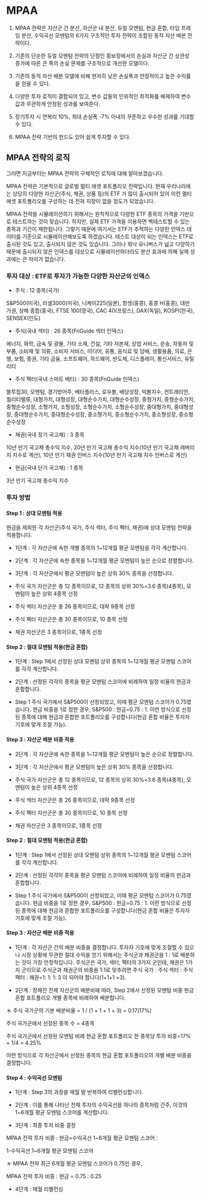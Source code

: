 # MPAA

1. MPAA 전략은 자산군 간 분산, 자산군 내 분산, 듀얼 모멘텀, 현금 혼합, 타임 프레임 분산, 수익곡선 모멘텀의 6가지 구조적인 투자 전략이 조합된 동적 자산 배분 전략이다.

2. 기존의 단순한 듀얼 모멘텀 전략의 단점인 횡보장에서의 손실과 자산군 간 상관성 증가에 따른 큰 폭의 손실 문제를 구조적으로 개선한 모델이다.

3. 기존의 동적 자산 배분 모델에 비해 현저히 낮은 손실폭과 안정적이고 높은 수익률을 얻을 수 있다.

4. 다양한 투자 로직이 결합되어 있고, 변수 값들의 인위적인 최적화를 배제하여 변수 값과 무관하게 안정된 성과를 보여준다.

5. 장기투자 시 연복리 10%, 최대 손실폭 -7% 이내의 꾸준하고 우수한 성과를 기대할 수 있다.

6. MPAA 전략 기반의 펀드도 있어 쉽게 투자할 수 있다.

## MPAA 전략의 로직

그러면 지금부터는 MPAA 전략의 구체적인 로직에 대해 알아보겠습니다.

MPAA 전략은 기본적으로 글로벌 멀티 애셋 포트폴리오 전략입니다. 현재 우리나라에는 상당히 다양한 자산군(주식, 채권, 상품 등)의 ETF 가 많이 출시되어 있어 이런 멀티 애셋 포트폴리오를 구성하는 데 전혀 지장이 없을 정도가 되었습니다.

MPAA 전략을 시뮬레이션하기 위해서는 원칙적으로 다양한 ETF 종목의 가격을 기반으로 테스트하는 것이 맞습니다. 하지만, 실제 ETF 가격을 이용하면 백테스트할 수 있는 종목과 기간이 제한됩니다. 그렇기 때문에 여기서는 ETF가 추적하는 다양한 인덱스 데이터를 기준으로 시뮬레이션해보도록 하겠습니다. 테스트 대상이 되는 인덱스는 ETF로 출시된 것도 있고, 출시되지 않은 것도 있습니다. 그러나 워낙 유니버스가 넓고 다양하기 때문에 출시되지 않은 인덱스를 대상으로 시뮬레이션하더라도 분산 효과에 의해 실제 성과에는 큰 차이가 없습니다.

 ### 투자 대상 : ETF로 투자가 가능한 다양한 자산군의 인덱스

- 주식 : 12 종목(국가)

S&P500(미국), 러셀3000(미국), 니케이225(일본), 항셍(홍콩), 홍콩 H(홍콩), 대만 가권, 상해 종합(중국), FTSE 100(영국), CAC 40(프랑스), DAX(독일), KOSPI(한국), SENSEX(인도)

- 주식(국내 섹터) : 26 종목(FnGuide 섹터 인덱스)

에너지, 화학, 금속 및 광물, 기타 소재, 건설, 기타 자본재, 상업 서비스, 운송, 자동차 및 부품, 소비재 및 의류, 소비자 서비스, 미디어, 유통, 음식료 및 담배, 생활용품, 의료, 은행, 보험, 증권, 기타 금융, 소프트웨어, 하드웨어, 반도체, 디스플레이, 통신서비스, 유틸리티

- 주식 팩터(국내 스마트 베타) : 30 종목(FnGuide 인덱스)

블루칩30, 모멘텀, 경기방어주, 베타플러스, 로우볼, 배당성장, 빅볼지수, 컨트래리안, 퀄리티밸류, 대형가치, 대형성장, 대형순수가치, 대형순수성장, 중형가치, 중형순수가치, 중형순수성장, 소형가치, 소형성장, 소형순수가치, 소형순수성장, 중대형가치, 중대형성장, 중대형순수가치, 중대형순수성장, 중소형가치, 중소형순수가치, 중소형성장, 중소형순수성장

- 채권(국내 장기 국고채) : 3 종목

10년 만기 국고채 총수익 지수, 20년 만기 국고채 총수익 지수(10년 만기 국고채 레버리지 지수로 계산), 10년 만기 채권 인버스 지수(10년 만기 국고채 지수 인버스로 계산)

- 현금(국내 단기 국고채) : 1 종목

3년 만기 국고채 총수익 지수

 
### 투자 방법

#### Step 1 : 상대 모멘텀 적용

현금을 제외한 각 자산군(주식 국가, 주식 섹터, 주식 팩터, 채권)에 상대 모멘텀 전략을 적용합니다.

- 1단계 : 각 자산군에 속한 개별 종목의 1~12개월 평균 모멘텀을 각각 계산합니다.

- 2단계 : 각 자산군에 속한 종목을 1~12개월 평균 모멘텀이 높은 순으로 정렬합니다.

- 3단계 : 각 자산군에서 평균 모멘텀이 높은 상위 30% 종목을 선정합니다.

 * 주식 국가 자산군은 총 12 종목이므로, 12 종목의 상위 30%=3.6 종목(4종목), 모멘텀이 높은 상위 4종목 선정

 - 주식 섹터 자산군은 총 26 종목이므로, 대략 9종목 선정

 - 주식 팩터 자산군은 총 30 종목이므로, 10 종목 선정

 - 채권 자산군은 3 종목이므로, 1종목 선정
 
#### Step 2 : 절대 모멘텀 적용(현금 혼합)

- 1단계 : Step 1에서 선정된 상대 모멘텀 상위 종목의 1~12개월 평균 모멘텀 스코어를 각각 계산합니다.

- 2단계 : 선정된 각각의 종목을 평균 모멘텀 스코어에 비례하여 일정 비율의 현금과 혼합합니다.

 * Step 1 주식 국가에서 S&P500이 선정되었고, 이때 평균 모멘텀 스코어가 0.75였습니다. 현금 비중을 1로 정한 경우, S&P500 : 현금=0.75 : 1. 이런 방식으로 선정된 종목에 대해 현금과 혼합한 포트폴리오를 구성합니다(현금 혼합 비율은 투자자 기호에 맞게 조절 가능).

#### Step 3 : 자산군 배분 비중 적용

- 2단계 : 각 자산군에 속한 종목을 1~12개월 평균 모멘텀이 높은 순으로 정렬합니다.

- 3단계 : 각 자산군에서 평균 모멘텀이 높은 상위 30% 종목을 선정합니다.

* 주식 국가 자산군은 총 12 종목이므로, 12 종목의 상위 30%=3.6 종목(4종목), 모멘텀이 높은 상위 4종목 선정

- 주식 섹터 자산군은 총 26 종목이므로, 대략 9종목 선정

- 주식 팩터 자산군은 총 30 종목이므로, 10 종목 선정

- 채권 자산군은 3 종목이므로, 1종목 선정
 
#### Step 2 : 절대 모멘텀 적용(현금 혼합)

- 1단계 : Step 1에서 선정된 상대 모멘텀 상위 종목의 1~12개월 평균 모멘텀 스코어를 각각 계산합니다.

- 2단계 : 선정된 각각의 종목을 평균 모멘텀 스코어에 비례하여 일정 비율의 현금과 혼합합니다.

* Step 1 주식 국가에서 S&P500이 선정되었고, 이때 평균 모멘텀 스코어가 0.75였습니다. 현금 비중을 1로 정한 경우, S&P500 : 현금=0.75 : 1. 이런 방식으로 선정된 종목에 대해 현금과 혼합한 포트폴리오를 구성합니다(현금 혼합 비율은 투자자 기호에 맞게 조절 가능).

#### Step 3 : 자산군 배분 비중 적용

- 1단계 : 각 자산군 간의 배분 비중을 결정합니다. 투자자 기호에 맞게 조절할 수 있으나 시장 상황에 무관한 절대 수익을 얻기 위해서는 주식군과 채권군을 1 : 1로 배분하는 것이 가장 안정적입니다. 주식군은 국가, 섹터, 팩터의 3가지 군인데, 채권은 1가지 군이므로 주식군과 채권군의 비중을 1:1로 맞추려면 주식 국가 : 주식 섹터 : 주식 팩터 : 채권=1: 1: 1: 3 이 되어야 합니다(1+1+1 =3).

- 2단계 : 정해진 전체 자산군의 배분비에 따라, Step 2에서 선정된 모멘텀 비중 현금 혼합 포트폴리오 개별 종목에 비례하여 배분합니다.

＊ 주식 국가군의 기본 배분비율 = 1 / (1 + 1 + 1 + 3) = 0.17(17%)

주식 국가군에서 선정된 종목 수 = 4종목

주식 국가군에서 선정된 모멘텀 비례 현금 혼합 포트폴리오 한 종목당 투자 비중=17% × 1/4 = 4.25%

이런 방식으로 각 자산군에서 선정된 종목의 현금 혼합 포트폴리오의 개별 배분 비중을 결정합니다.
 

#### Step 4 : 수익곡선 모멘텀

- 1단계 : Step 3의 과정을 매월 말 반복하여 리밸런싱합니다.

- 2단계 : 이를 통해 나타난 전체 투자의 수익곡선을 하나의 종목처럼 간주, 이것의 1~6개월 평균 모멘텀 스코어를 계산합니다.

- 3단계 : 최종 투자 비중 결정

MPAA 전략 투자 비중 : 현금=수익곡선 1~6개월 평균 모멘텀 스코어 :

1-수익곡선 1~6개월 평균 모멘텀 스코어

＊ MPAA 전략 최근 6개월 평균 모멘텀 스코어가 0.75인 경우,

MPAA 전략 투자 비중 : 현금 = 0.75 : 0.25

- 4단계 : 매월 리밸런싱

